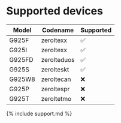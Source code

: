 # Supported devices

| Model | Codename | Supported |
| ------- | ------- | ------- |
| G925F | zeroltexx | ✅ |
| G925I | zeroltexx | ✅ |
| G925FD | zerolteduos | ✅ |
| G925S | zerolteskt | ✅ |
| G925W8 | zeroltecan | ❌ |
| G925P | zeroltespr | ❌ |
| G925T | zeroltetmo | ❌ |

{% include support.md %}